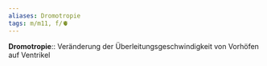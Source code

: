 ```yaml
---
aliases: Dromotropie
tags: m/m11, f/🫀
---
```

**Dromotropie**:: Veränderung der Überleitungsgeschwindigkeit von Vorhöfen auf Ventrikel